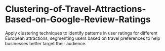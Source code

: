 # Clustering-of-Travel-Attractions-Based-on-Google-Review-Ratings
Apply clustering techniques to identify patterns in user ratings for different European attractions, segmenting users based on travel preferences to help businesses better target their audience.
